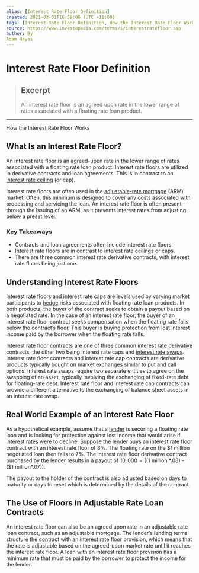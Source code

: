 ```yaml
---
alias: [Interest Rate Floor Definition]
created: 2021-03-01T16:59:06 (UTC +11:00)
tags: [Interest Rate Floor Definition, How the Interest Rate Floor Works]
source: https://www.investopedia.com/terms/i/interestratefloor.asp
author: By
Adam Hayes
---
```


# Interest Rate Floor Definition

> ## Excerpt
> An interest rate floor is an agreed upon rate in the lower range of rates associated with a floating rate loan product.

---

How the Interest Rate Floor Works
## What Is an Interest Rate Floor?

An interest rate floor is an agreed-upon rate in the lower range of rates associated with a floating rate loan product. Interest rate floors are utilized in derivative contracts and loan agreements. This is in contrast to an [interest rate ceiling](https://www.investopedia.com/terms/i/interestrateceiling.asp) (or cap).

Interest rate floors are often used in the [adjustable-rate mortgage](https://www.investopedia.com/terms/a/arm.asp) (ARM) market. Often, this minimum is designed to cover any costs associated with processing and servicing the loan. An interest rate floor is often present through the issuing of an ARM, as it prevents interest rates from adjusting below a preset level.

### Key Takeaways

-   Contracts and loan agreements often include interest rate floors.
-   Interest rate floors are in contrast to interest rate ceilings or caps.
-   There are three common interest rate derivative contracts, with interest rate floors being just one.

## Understanding Interest Rate Floors

Interest rate floors and interest rate caps are levels used by varying market participants to [hedge](https://www.investopedia.com/terms/h/hedge.asp) risks associated with floating rate loan products. In both products, the buyer of the contract seeks to obtain a payout based on a negotiated rate. In the case of an interest rate floor, the buyer of an interest rate floor contract seeks compensation when the floating rate falls below the contract’s floor. This buyer is buying protection from lost interest income paid by the borrower when the floating rate falls.

Interest rate floor contracts are one of three common [interest rate derivative](https://www.investopedia.com/terms/i/interest-rate-derivative.asp) contracts, the other two being interest rate caps and [interest rate swaps](https://www.investopedia.com/terms/i/interestrateswap.asp). Interest rate floor contracts and interest rate cap contracts are derivative products typically bought on market exchanges similar to put and call options. Interest rate swaps require two separate entities to agree on the swapping of an asset, typically involving the exchanging of fixed-rate debt for floating-rate debt. Interest rate floor and interest rate cap contracts can provide a different alternative to the exchanging of balance sheet assets in an interest rate swap.

## Real World Example of an Interest Rate Floor

As a hypothetical example, assume that a [lender](https://www.investopedia.com/terms/l/lender.asp) is securing a floating rate loan and is looking for protection against lost income that would arise if [interest rates](https://www.investopedia.com/terms/i/interestrate.asp) were to decline. Suppose the lender buys an interest rate floor contract with an interest rate floor of 8%. The floating rate on the $1 million negotiated loan then falls to 7%. The interest rate floor derivative contract purchased by the lender results in a payout of $10,000 = (($1 million \*.08) - ($1 million\*.07)).

The payout to the holder of the contract is also adjusted based on days to maturity or days to reset which is determined by the details of the contract.

## The Use of Floors in Adjustable Rate Loan Contracts

An interest rate floor can also be an agreed upon rate in an adjustable rate loan contract, such as an adjustable mortgage. The lender’s lending terms structure the contract with an interest rate floor provision, which means that the rate is adjustable based on the agreed-upon market rate until it reaches the interest rate floor. A loan with an interest rate floor provision has a minimum rate that must be paid by the borrower to protect the income for the lender.

